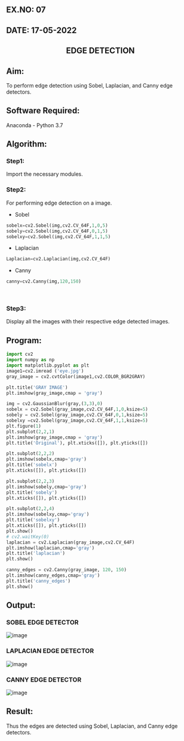 ## EX.NO: 07 <br>
## DATE: 17-05-2022
## <p align="center">EDGE DETECTION</p>

## Aim:

To perform edge detection using Sobel, Laplacian, and Canny edge detectors.

## Software Required:

Anaconda - Python 3.7

## Algorithm:

### Step1:
Import the necessary modules.
<br>


### Step2:
For performing edge detection on a image.

* Sobel
```python
sobelx=cv2.Sobel(img,cv2.CV_64F,1,0,5)
sobely=cv2.Sobel(img,cv2.CV_64F,0,1,5)
sobelxy=cv2.Sobel(img,cv2.CV_64F,1,1,5)
```

* Laplacian
```python
Laplacian=cv2.Laplacian(img,cv2.CV_64F)
```

* Canny
```python
canny=cv2.Canny(img,120,150)
```
<br>

### Step3:
Display all the images with their respective edge detected images.
<br>
 
## Program:

``` Python
import cv2
import numpy as np
import matplotlib.pyplot as plt
image1=cv2.imread ('eye.jpg') 
gray_image = cv2.cvtColor(image1,cv2.COLOR_BGR2GRAY)

plt.title('GRAY IMAGE')
plt.imshow(gray_image,cmap = 'gray')

img = cv2.GaussianBlur(gray,(3,3),0)
sobelx = cv2.Sobel(gray_image,cv2.CV_64F,1,0,ksize=5)
sobely = cv2.Sobel(gray_image,cv2.CV_64F,0,1,ksize=5)
sobelxy =cv2.Sobel(gray_image,cv2.CV_64F,1,1,ksize=5)
plt.figure(1)
plt.subplot(2,2,1)
plt.imshow(gray_image,cmap = 'gray')
plt.title('Original'), plt.xticks([]), plt.yticks([])

plt.subplot(2,2,2)
plt.imshow(sobelx,cmap='gray')
plt.title('sobelx')
plt.xticks([]), plt.yticks([])

plt.subplot(2,2,3)
plt.imshow(sobely,cmap='gray')
plt.title('sobely')
plt.xticks([]), plt.yticks([])

plt.subplot(2,2,4)
plt.imshow(sobelxy,cmap='gray')
plt.title('sobelxy')
plt.xticks([]), plt.yticks([])
plt.show()
# cv2.waitKey(0)
laplacian = cv2.Laplacian(gray_image,cv2.CV_64F)
plt.imshow(laplacian,cmap='gray')
plt.title('laplacian')
plt.show()

canny_edges = cv2.Canny(gray_image, 120, 150)
plt.imshow(canny_edges,cmap='gray')
plt.title('canny_edges')
plt.show()
```
## Output:
### SOBEL EDGE DETECTOR

![image](https://user-images.githubusercontent.com/74660507/168250944-6e2aa80d-4239-49e0-85bc-bd3122deb6f6.png)


### LAPLACIAN EDGE DETECTOR

![image](https://user-images.githubusercontent.com/74660507/168251049-cc8d14c5-0eb7-4b4c-8646-8fd50218e1d3.png)


### CANNY EDGE DETECTOR

![image](https://user-images.githubusercontent.com/74660507/168251139-26253bd3-88e0-4dc3-9471-1180535e9431.png)


## Result:
Thus the edges are detected using Sobel, Laplacian, and Canny edge detectors.
